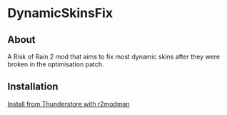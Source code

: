 # DynamicSkinsFix

## About

A Risk of Rain 2 mod that aims to fix most dynamic skins after they were broken in the optimisation patch.

## Installation

[Install from Thunderstore with r2modman](https://thunderstore.io/package/mwmw/DynamicSkinsFix/)
